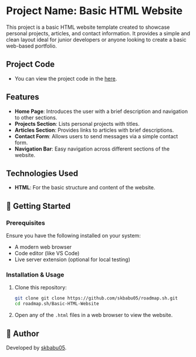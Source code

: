 # Project Name: Basic HTML Website

This project is a basic HTML website template created to showcase personal projects, articles, and contact information. It provides a simple and clean layout ideal for junior developers or anyone looking to create a basic web-based portfolio.

## Project Code

* You can view the project code in the [here](https://github.com/skbabu05/roadmap.sh/tree/main/Basic-HTML-Website).

## Features

* **Home Page**: Introduces the user with a brief description and navigation to other sections.
* **Projects Section**: Lists personal projects with titles.
* **Articles Section**: Provides links to articles with brief descriptions.
* **Contact Form**: Allows users to send messages via a simple contact form.
* **Navigation Bar**: Easy navigation across different sections of the website.

## Technologies Used

- **HTML**: For the basic structure and content of the website.

## 🚀 Getting Started

### Prerequisites

Ensure you have the following installed on your system:

- A modern web browser
- Code editor (like VS Code)
- Live server extension (optional for local testing)

### Installation & Usage

1. Clone this repository:
   ```bash
   git clone git clone https://github.com/skbabu05/roadmap.sh.git
   cd roadmap.sh/Basic-HTML-Website   
   ```
2. Open any of the `.html` files in a web browser to view the website.

## 👤 Author

Developed by [skbabu05](https://github.com/skbabu05).